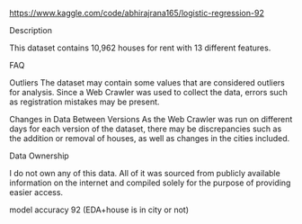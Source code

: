 https://www.kaggle.com/code/abhirajrana165/logistic-regression-92


Description

This dataset contains 10,962 houses for rent with 13 different features.

FAQ

Outliers
The dataset may contain some values that are considered outliers for analysis. Since a Web Crawler was used to collect the data, errors such as registration mistakes may be present.

Changes in Data Between Versions
As the Web Crawler was run on different days for each version of the dataset, there may be discrepancies such as the addition or removal of houses, as well as changes in the cities included.

Data Ownership

I do not own any of this data. All of it was sourced from publicly available information on the internet and compiled solely for the purpose of providing easier access.

model accuracy 92 (EDA+house is in city or not)
